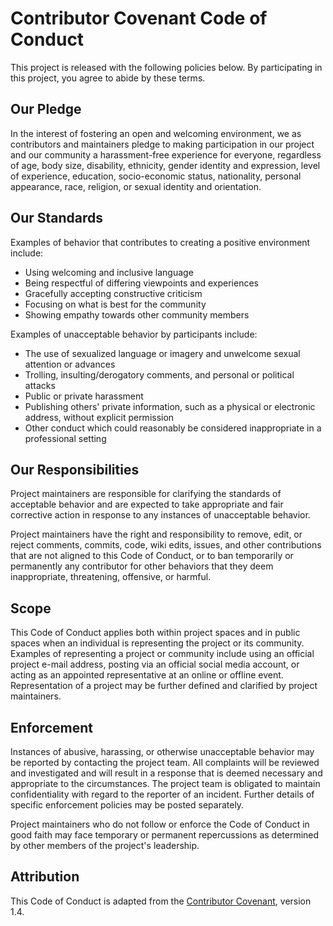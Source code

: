 # Contributor Covenant Code of Conduct

This project is released with the following policies below. By participating in this project, you 
agree to abide by these terms.

## Our Pledge

In the interest of fostering an open and welcoming environment, we as contributors and
maintainers pledge to making participation in our project and our community a 
harassment-free experience for everyone, regardless of age, body size, disability, ethnicity,
gender identity and expression, level of experience, education, socio-economic status,
nationality, personal appearance, race, religion, or sexual identity and orientation.

## Our Standards

Examples of behavior that contributes to creating a positive environment
include:

* Using welcoming and inclusive language
* Being respectful of differing viewpoints and experiences
* Gracefully accepting constructive criticism
* Focusing on what is best for the community
* Showing empathy towards other community members

Examples of unacceptable behavior by participants include:

* The use of sexualized language or imagery and unwelcome sexual attention or advances
* Trolling, insulting/derogatory comments, and personal or political attacks
* Public or private harassment
* Publishing others' private information, such as a physical or electronic address, without
  explicit permission
* Other conduct which could reasonably be considered inappropriate in a professional setting

## Our Responsibilities

Project maintainers are responsible for clarifying the standards of acceptable behavior and are
expected to take appropriate and fair corrective action in response to any instances of
unacceptable behavior.

Project maintainers have the right and responsibility to remove, edit, or reject comments,
commits, code, wiki edits, issues, and other contributions that are not aligned to this Code of
Conduct, or to ban temporarily or permanently any contributor for other behaviors that they 
deem inappropriate, threatening, offensive, or harmful.

## Scope

This Code of Conduct applies both within project spaces and in public spaces when an
individual is representing the project or its community. Examples of representing a project or 
community include using an official project e-mail address, posting via an official social media
account, or acting as an appointed representative at an online or offline event. Representation
of a project may be further defined and clarified by project maintainers.

## Enforcement

Instances of abusive, harassing, or otherwise unacceptable behavior may be reported by 
contacting the project team. All complaints will be reviewed and investigated and will result in
a response that is deemed necessary and appropriate to the circumstances. The project team
is obligated to maintain confidentiality with regard to the reporter of an incident. Further details
of specific enforcement policies may be posted separately.

Project maintainers who do not follow or enforce the Code of Conduct in good faith may face
temporary or permanent repercussions as determined by other members of the project's
leadership.

## Attribution

This Code of Conduct is adapted from the [Contributor Covenant][homepage], version 1.4.

[homepage]: https://www.contributor-covenant.org
